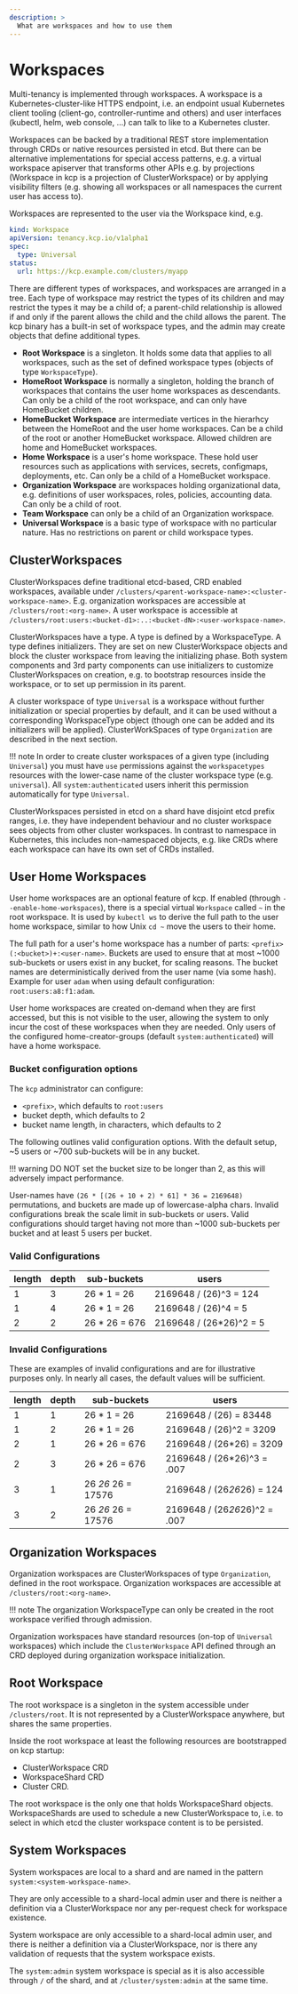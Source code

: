 ```yaml
---
description: >
  What are workspaces and how to use them
---
```


# Workspaces

Multi-tenancy is implemented through workspaces. A workspace is a Kubernetes-cluster-like
HTTPS endpoint, i.e. an endpoint usual Kubernetes client tooling (client-go, controller-runtime
and others) and user interfaces (kubectl, helm, web console, ...) can talk to like to a
Kubernetes cluster.

Workspaces can be backed by a traditional REST store implementation through CRDs
or native resources persisted in etcd. But there can be alternative implementations
for special access patterns, e.g. a virtual workspace apiserver that transforms
other APIs e.g. by projections (Workspace in kcp is a projection of ClusterWorkspace)
or by applying visibility filters (e.g. showing all workspaces or all namespaces
the current user has access to).

Workspaces are represented to the user via the Workspace kind, e.g.

```yaml
kind: Workspace
apiVersion: tenancy.kcp.io/v1alpha1
spec:
  type: Universal
status:
  url: https://kcp.example.com/clusters/myapp
```

There are different types of workspaces, and workspaces are arranged
in a tree.  Each type of workspace may restrict the types of its
children and may restrict the types it may be a child of; a
parent-child relationship is allowed if and only if the parent allows
the child and the child allows the parent.  The kcp binary has a
built-in set of workspace types, and the admin may create objects that
define additional types.

- **Root Workspace** is a singleton.  It holds some data that applies
  to all workspaces, such as the set of defined workspace types
  (objects of type `WorkspaceType`).
- **HomeRoot Workspace** is normally a singleton, holding the branch
  of workspaces that contains the user home workspaces as descendants.
  Can only be a child of the root workspace, and can only have
  HomeBucket children.
- **HomeBucket Workspace** are intermediate vertices in the hierarhcy
  between the HomeRoot and the user home workspaces.  Can be a child
  of the root or another HomeBucket workspace.  Allowed children are
  home and HomeBucket workspaces.
- **Home Workspace** is a user's home workspace.  These hold user
  resources such as applications with services, secrets, configmaps,
  deployments, etc.  Can only be a child of a HomeBucket workspace.
- **Organization Workspace** are workspaces holding organizational
  data, e.g. definitions of user workspaces, roles, policies,
  accounting data.  Can only be a child of root.
- **Team Workspace** can only be a child of an Organization workspace.
- **Universal Workspace** is a basic type of workspace with no
  particular nature.  Has no restrictions on parent or child workspace
  types.

## ClusterWorkspaces

ClusterWorkspaces define traditional etcd-based, CRD enabled workspaces, available
under `/clusters/<parent-workspace-name>:<cluster-workspace-name>`. E.g. organization
workspaces are accessible at `/clusters/root:<org-name>`. A user workspace is
accessible at `/clusters/root:users:<bucket-d1>:..:<bucket-dN>:<user-workspace-name>`.

ClusterWorkspaces have a type. A type is defined by a WorkspaceType. A type
defines initializers. They are set on new ClusterWorkspace objects and block the
cluster workspace from leaving the initializing phase. Both system components and
3rd party components can use initializers to customize ClusterWorkspaces on creation,
e.g. to bootstrap resources inside the workspace, or to set up permission in its parent.

A cluster workspace of type `Universal` is a workspace without further initialization
or special properties by default, and it can be used without a corresponding
WorkspaceType object (though one can be added and its initializers will be
applied). ClusterWorkSpaces of type `Organization` are described in the next section.

!!! note
    In order to create cluster workspaces of a given type (including `Universal`)
    you must have `use` permissions against the `workspacetypes` resources with the
    lower-case name of the cluster workspace type (e.g. `universal`). All `system:authenticated`
    users inherit this permission automatically for type `Universal`.

ClusterWorkspaces persisted in etcd on a shard have disjoint etcd prefix ranges, i.e.
they have independent behaviour and no cluster workspace sees objects from other
cluster workspaces. In contrast to namespace in Kubernetes, this includes non-namespaced
objects, e.g. like CRDs where each workspace can have its own set of CRDs installed.

## User Home Workspaces

User home workspaces are an optional feature of kcp. If enabled (through `--enable-home-workspaces`), there is a special
virtual `Workspace` called `~` in the root workspace. It is used by `kubectl ws` to derive the full path to the user
home workspace, similar to how Unix `cd ~` move the users to their home.

The full path for a user's home workspace has a number of parts: `<prefix>(:<bucket>)+:<user-name>`. Buckets are used to
ensure that at most ~1000 sub-buckets or users exist in any bucket, for scaling reasons. The bucket names are deterministically
derived from the user name (via some hash). Example for user `adam` when using default configuration:
`root:users:a8:f1:adam`.

User home workspaces are created on-demand when they are first accessed, but this is not visible to the user, allowing
the system to only incur the cost of these workspaces when they are needed. Only users of the configured
home-creator-groups (default `system:authenticated`) will have a home workspace.

### Bucket configuration options

The `kcp` administrator can configure:

- `<prefix>`, which defaults to `root:users`
- bucket depth, which defaults to 2
- bucket name length, in characters, which defaults to 2

The following outlines valid configuration options. With the default setup, ~5 users or ~700 sub-buckets will be in
any bucket.

!!! warning
    DO NOT set the bucket size to be longer than 2, as this will adversely impact performance.

User-names have `(26 * [(26 + 10 + 2) * 61] * 36 = 2169648)` permutations, and buckets are made up of lowercase-alpha
chars.  Invalid configurations break the scale limit in sub-buckets or users. Valid configurations should target
having not more than ~1000 sub-buckets per bucket and at least 5 users per bucket.

### Valid Configurations

|length|depth|sub-buckets|users|
|------|-----|-----------|-----|
|1     |3    |26 * 1 = 26|2169648 / (26)^3 = 124 |
|1     |4    |26 * 1 = 26|2169648 / (26)^4 = 5 |
|2     |2    |26 * 26 = 676|2169648 / (26*26)^2 = 5 |

### Invalid Configurations

These are examples of invalid configurations and are for illustrative purposes only. In nearly all cases, the default values
will be sufficient.

|length|depth|sub-buckets|users|
|------|-----|-----------|-----|
|1     |1    |26 * 1 = 26|2169648 / (26) = 83448 |
|1     |2    |26 * 1 = 26|2169648 / (26)^2 = 3209 |
|2     |1    |26 * 26 = 676|2169648 / (26*26) = 3209 |
|2     |3    |26 * 26 = 676|2169648 / (26*26)^3 = .007 |
|3     |1    |26 *26* 26 = 17576|2169648 / (26*26*26) = 124 |
|3     |2    |26 *26* 26 = 17576|2169648 / (26*26*26)^2 = .007 |

## Organization Workspaces

Organization workspaces are ClusterWorkspaces of type `Organization`, defined in the
root workspace. Organization workspaces are accessible at `/clusters/root:<org-name>`.

!!! note
    The organization WorkspaceType can only be created in the root workspace
    verified through admission.

Organization workspaces have standard resources (on-top of `Universal` workspaces)
which include the `ClusterWorkspace` API defined through an CRD deployed during
organization workspace initialization.

## Root Workspace

The root workspace is a singleton in the system accessible under `/clusters/root`.
It is not represented by a ClusterWorkspace anywhere, but shares the same properties.

Inside the root workspace at least the following resources are bootstrapped on
kcp startup:

- ClusterWorkspace CRD
- WorkspaceShard CRD
- Cluster CRD.

The root workspace is the only one that holds WorkspaceShard objects. WorkspaceShards
are used to schedule a new ClusterWorkspace to, i.e. to select in which etcd the
cluster workspace content is to be persisted.

## System Workspaces

System workspaces are local to a shard and are named in the pattern `system:<system-workspace-name>`.

They are only accessible to a shard-local admin user and there is neither a definition
via a ClusterWorkspace nor any per-request check for workspace existence.

System workspace are only accessible to a shard-local admin user, and there is
neither a definition via a ClusterWorkspace, nor is there any validation of requests
that the system workspace exists.

The `system:admin` system workspace is special as it is also accessible through `/`
of the shard, and at `/cluster/system:admin` at the same time.
